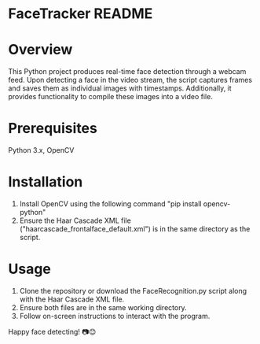 # FaceTracker README
# Overview
This Python project produces real-time face detection through a webcam feed. Upon detecting a face in the video stream, the script captures frames and saves them as individual images with timestamps. Additionally, it provides functionality to compile these images into a video file.

# Prerequisites
Python 3.x, OpenCV

# Installation
1) Install OpenCV using the following command "pip install opencv-python"
2) Ensure the Haar Cascade XML file ("haarcascade_frontalface_default.xml") is in the same directory as the script.

# Usage
1) Clone the repository or download the FaceRecognition.py script along with the Haar Cascade XML file.
2) Ensure both files are in the same working directory.
3) Follow on-screen instructions to interact with the program.

Happy face detecting! 📷😊
